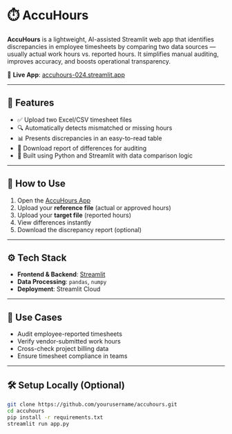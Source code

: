 # ⏱️ AccuHours

**AccuHours** is a lightweight, AI-assisted Streamlit web app that identifies discrepancies in employee timesheets by comparing two data sources — usually actual work hours vs. reported hours. It simplifies manual auditing, improves accuracy, and boosts operational transparency.

🔗 **Live App**: [accuhours-024.streamlit.app](https://accuhours-024.streamlit.app/)

---

## 🚀 Features

- ✅ Upload two Excel/CSV timesheet files
- 🔍 Automatically detects mismatched or missing hours
- 📊 Presents discrepancies in an easy-to-read table
- 💾 Download report of differences for auditing
- 🧠 Built using Python and Streamlit with data comparison logic

---

## 📁 How to Use

1. Open the [AccuHours App](https://accuhours-024.streamlit.app/)
2. Upload your **reference file** (actual or approved hours)
3. Upload your **target file** (reported hours)
4. View differences instantly
5. Download the discrepancy report (optional)

---

## ⚙️ Tech Stack

- **Frontend & Backend**: [Streamlit](https://streamlit.io/)
- **Data Processing**: `pandas`, `numpy`
- **Deployment**: Streamlit Cloud

---

## 📌 Use Cases

- Audit employee-reported timesheets
- Verify vendor-submitted work hours
- Cross-check project billing data
- Ensure timesheet compliance in teams

---



## 🛠️ Setup Locally (Optional)

```bash
git clone https://github.com/yourusername/accuhours.git
cd accuhours
pip install -r requirements.txt
streamlit run app.py
